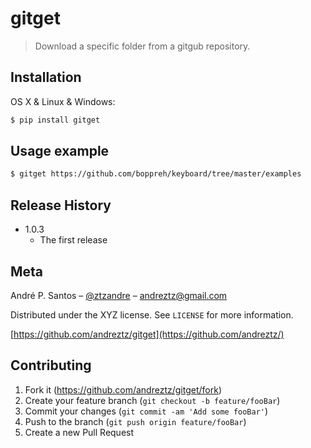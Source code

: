 # gitget

> Download a specific folder from a gitgub repository.


## Installation

OS X & Linux & Windows:

```sh
$ pip install gitget
```


## Usage example

```sh
$ gitget https://github.com/boppreh/keyboard/tree/master/examples
```

## Release History


-   1.0.3
    -   The first release

## Meta

André P. Santos – [@ztzandre](https://twitter.com/ztzandre) – andreztz@gmail.com

Distributed under the XYZ license. See `LICENSE` for more information.

[https://github.com/andreztz/gitget](https://github.com/andreztz/)

## Contributing

1. Fork it (<https://github.com/andreztz/gitget/fork>)
2. Create your feature branch (`git checkout -b feature/fooBar`)
3. Commit your changes (`git commit -am 'Add some fooBar'`)
4. Push to the branch (`git push origin feature/fooBar`)
5. Create a new Pull Request

